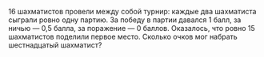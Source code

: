 16 шахматистов провели между собой турнир: каждые два шахматиста сыграли
ровно одну партию. За победу в партии давался 1 балл, за ничью — 0,5 балла, за 
поражение — 0 баллов. Оказалось, что ровно 15 шахматистов поделили первое
место. Сколько очков мог набрать шестнадцатый шахматист?